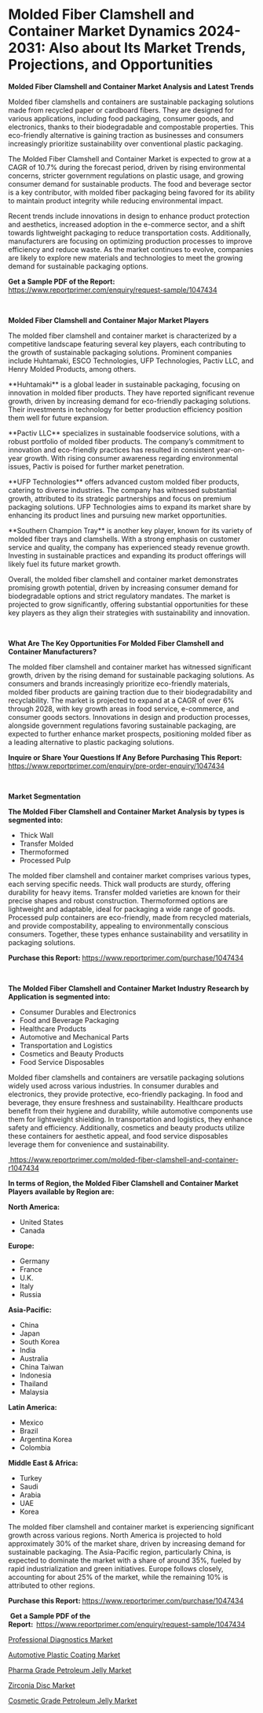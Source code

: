 <p><h1>Molded Fiber Clamshell and Container Market Dynamics 2024-2031: Also about Its Market Trends, Projections, and Opportunities</h1></p><p><strong>Molded Fiber Clamshell and Container Market Analysis and Latest Trends</strong></p>
<p><p>Molded fiber clamshells and containers are sustainable packaging solutions made from recycled paper or cardboard fibers. They are designed for various applications, including food packaging, consumer goods, and electronics, thanks to their biodegradable and compostable properties. This eco-friendly alternative is gaining traction as businesses and consumers increasingly prioritize sustainability over conventional plastic packaging.</p><p>The Molded Fiber Clamshell and Container Market is expected to grow at a CAGR of 10.7% during the forecast period, driven by rising environmental concerns, stricter government regulations on plastic usage, and growing consumer demand for sustainable products. The food and beverage sector is a key contributor, with molded fiber packaging being favored for its ability to maintain product integrity while reducing environmental impact.</p><p>Recent trends include innovations in design to enhance product protection and aesthetics, increased adoption in the e-commerce sector, and a shift towards lightweight packaging to reduce transportation costs. Additionally, manufacturers are focusing on optimizing production processes to improve efficiency and reduce waste. As the market continues to evolve, companies are likely to explore new materials and technologies to meet the growing demand for sustainable packaging options.</p></p>
<p><strong>Get a Sample PDF of the Report:&nbsp;</strong> <a href="https://www.reportprimer.com/enquiry/request-sample/1047434">https://www.reportprimer.com/enquiry/request-sample/1047434</a></p>
<p>&nbsp;</p>
<p><strong>Molded Fiber Clamshell and Container Major Market Players</strong></p>
<p><p>The molded fiber clamshell and container market is characterized by a competitive landscape featuring several key players, each contributing to the growth of sustainable packaging solutions. Prominent companies include Huhtamaki, ESCO Technologies, UFP Technologies, Pactiv LLC, and Henry Molded Products, among others.</p><p>**Huhtamaki** is a global leader in sustainable packaging, focusing on innovation in molded fiber products. They have reported significant revenue growth, driven by increasing demand for eco-friendly packaging solutions. Their investments in technology for better production efficiency position them well for future expansion.</p><p>**Pactiv LLC** specializes in sustainable foodservice solutions, with a robust portfolio of molded fiber products. The company’s commitment to innovation and eco-friendly practices has resulted in consistent year-on-year growth. With rising consumer awareness regarding environmental issues, Pactiv is poised for further market penetration.</p><p>**UFP Technologies** offers advanced custom molded fiber products, catering to diverse industries. The company has witnessed substantial growth, attributed to its strategic partnerships and focus on premium packaging solutions. UFP Technologies aims to expand its market share by enhancing its product lines and pursuing new market opportunities.</p><p>**Southern Champion Tray** is another key player, known for its variety of molded fiber trays and clamshells. With a strong emphasis on customer service and quality, the company has experienced steady revenue growth. Investing in sustainable practices and expanding its product offerings will likely fuel its future market growth.</p><p>Overall, the molded fiber clamshell and container market demonstrates promising growth potential, driven by increasing consumer demand for biodegradable options and strict regulatory mandates. The market is projected to grow significantly, offering substantial opportunities for these key players as they align their strategies with sustainability and innovation.</p></p>
<p>&nbsp;</p>
<p><strong>What Are The Key Opportunities For Molded Fiber Clamshell and Container Manufacturers?</strong></p>
<p><p>The molded fiber clamshell and container market has witnessed significant growth, driven by the rising demand for sustainable packaging solutions. As consumers and brands increasingly prioritize eco-friendly materials, molded fiber products are gaining traction due to their biodegradability and recyclability. The market is projected to expand at a CAGR of over 6% through 2028, with key growth areas in food service, e-commerce, and consumer goods sectors. Innovations in design and production processes, alongside government regulations favoring sustainable packaging, are expected to further enhance market prospects, positioning molded fiber as a leading alternative to plastic packaging solutions.</p></p>
<p><strong>Inquire or Share Your Questions If Any Before Purchasing This Report:</strong> <a href="https://www.reportprimer.com/enquiry/pre-order-enquiry/1047434">https://www.reportprimer.com/enquiry/pre-order-enquiry/1047434</a></p>
<p>&nbsp;</p>
<p><strong>Market Segmentation</strong></p>
<p><strong>The Molded Fiber Clamshell and Container Market Analysis by types is segmented into:</strong></p>
<p><ul><li>Thick Wall</li><li>Transfer Molded</li><li>Thermoformed</li><li>Processed Pulp</li></ul></p>
<p><p>The molded fiber clamshell and container market comprises various types, each serving specific needs. Thick wall products are sturdy, offering durability for heavy items. Transfer molded varieties are known for their precise shapes and robust construction. Thermoformed options are lightweight and adaptable, ideal for packaging a wide range of goods. Processed pulp containers are eco-friendly, made from recycled materials, and provide compostability, appealing to environmentally conscious consumers. Together, these types enhance sustainability and versatility in packaging solutions.</p></p>
<p><strong>Purchase this Report:&nbsp;</strong><a href="https://www.reportprimer.com/purchase/1047434">https://www.reportprimer.com/purchase/1047434</a></p>
<p>&nbsp;</p>
<p><strong>The Molded Fiber Clamshell and Container Market Industry Research by Application is segmented into:</strong></p>
<p><ul><li>Consumer Durables and Electronics</li><li>Food and Beverage Packaging</li><li>Healthcare Products</li><li>Automotive and Mechanical Parts</li><li>Transportation and Logistics</li><li>Cosmetics and Beauty Products</li><li>Food Service Disposables</li></ul></p>
<p><p>Molded fiber clamshells and containers are versatile packaging solutions widely used across various industries. In consumer durables and electronics, they provide protective, eco-friendly packaging. In food and beverage, they ensure freshness and sustainability. Healthcare products benefit from their hygiene and durability, while automotive components use them for lightweight shielding. In transportation and logistics, they enhance safety and efficiency. Additionally, cosmetics and beauty products utilize these containers for aesthetic appeal, and food service disposables leverage them for convenience and sustainability.</p></p>
<p><a href="https://www.reportprimer.com/molded-fiber-clamshell-and-container-r1047434">&nbsp;https://www.reportprimer.com/molded-fiber-clamshell-and-container-r1047434</a></p>
<p><strong>In terms of Region, the Molded Fiber Clamshell and Container Market Players available by Region are:</strong></p>
<p>
    <p> <strong> North America: </strong>
        <ul>
            <li>United States</li>
            <li>Canada</li>
        </ul>
        </p> 
    <p> <strong> Europe: </strong>
        <ul>
            <li>Germany</li>
            <li>France</li>
            <li>U.K.</li>
            <li>Italy</li>
            <li>Russia</li>
        </ul>
        </p> 
    <p> <strong> Asia-Pacific: </strong>
        <ul>
            <li>China</li>
            <li>Japan</li>
            <li>South Korea</li>
            <li>India</li>
            <li>Australia</li>
            <li>China Taiwan</li>
            <li>Indonesia</li>
            <li>Thailand</li>
            <li>Malaysia</li>
        </ul>
        </p> 
    <p> <strong> Latin America: </strong>
        <ul>
            <li>Mexico</li>
            <li>Brazil</li>
            <li>Argentina Korea</li>
            <li>Colombia</li>
        </ul>
        </p> 
    <p> <strong> Middle East & Africa: </strong>
        <ul>
            <li>Turkey</li>
            <li>Saudi</li>
            <li>Arabia</li>
            <li>UAE</li>
            <li>Korea</li>
        </ul>
    </p>
    </p>
<p><p>The molded fiber clamshell and container market is experiencing significant growth across various regions. North America is projected to hold approximately 30% of the market share, driven by increasing demand for sustainable packaging. The Asia-Pacific region, particularly China, is expected to dominate the market with a share of around 35%, fueled by rapid industrialization and green initiatives. Europe follows closely, accounting for about 25% of the market, while the remaining 10% is attributed to other regions.</p></p>
<p><strong>Purchase this Report: </strong><a href="https://www.reportprimer.com/purchase/1047434">https://www.reportprimer.com/purchase/1047434</a></p>
<p>&nbsp;<strong>Get a Sample PDF of the Report:&nbsp;&nbsp;</strong><a href="https://www.reportprimer.com/enquiry/request-sample/1047434">https://www.reportprimer.com/enquiry/request-sample/1047434</a></p>
<p><strong></strong></p>
<p><p><a href="https://www.linkedin.com/pulse/how-professional-diagnostics-market-changing-from-2024-2031-eucrc">Professional Diagnostics Market</a></p><p><a href="https://medium.com/@txqaybuv92/automotive-plastic-coating-market-trends-a-detailed-study-of-its-market-segmentation-and-analyzing-aa7411ee9a62">Automotive Plastic Coating Market</a></p><p><a href="https://issuu.com/reportprime-2/docs/pharma-grade-petroleum-jelly-market_3ee3dc513d6b73">Pharma Grade Petroleum Jelly Market</a></p><p><a href="https://www.linkedin.com/pulse/evaluating-global-zirconia-disc-market-trends-growth-opportunities-fukwe">Zirconia Disc Market</a></p><p><a href="https://issuu.com/reportprime-2/docs/cosmetic-grade-petroleum-jelly-mark_f10b07965ffa58">Cosmetic Grade Petroleum Jelly Market</a></p></p>